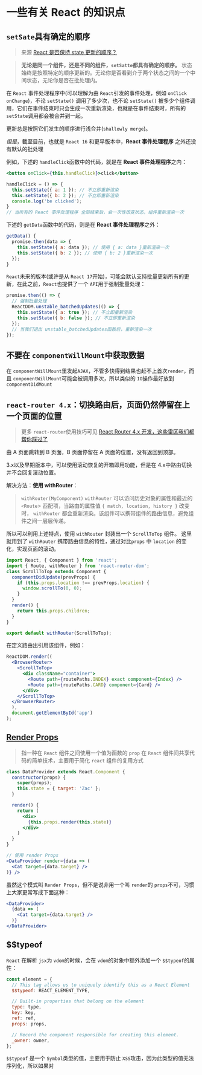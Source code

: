 # 一些有关 React 的知识点

## `setSate`具有确定的顺序

>来源 [React 是否保持 state 更新的顺序？](https://mp.weixin.qq.com/s?__biz=MzI0NTAyNjE0NQ==&mid=2675577690&idx=1&sn=15fab0f2843a3c01866545a20efa0962&chksm=f3da6f54c4ade64220e8f5d7a2b05f980a43e47cba48c5f44d533b48f147832f8392b415b5c0&mpshare=1&scene=23&srcid=0206ZZS6lkbMjlxelHxLeHTe#rd)

>**无论是同一个组件，还是不同的组件，`setSatte`都具有确定的顺序。**
>状态始终是按照特定的顺序更新的。无论你是否看到介于两个状态之间的一个中间状态，无论你是否在批处理内。

在 `React` 事件处理程序中(可以理解为由 `React`引发的事件处理，例如 `onClick` `onChange`)，不论 `setState()` 调用了多少次，也不论 `setState()` 被多少个组件调用，它们在事件结束时只会生成一次重新渲染，也就是在事件结束时，所有的 `setState`调用都会被合并到一起。

更新总是按照它们发生的顺序进行浅合并(`shallowly merge`)。


*但是*，截至目前，也就是 `React 16` 和更早版本中，**React 事件处理程序** 之外还没有默认的批处理

例如，下述的 `handleClick`函数中的代码，就是在 **React 事件处理程序**之内：
```jsx
<button onClick={this.handleClick}>click</button>

handleClick = () => {
  this.setState({ a: 1 }); // 不立即重新渲染
  this.setState({ b: 2 }); // 不立即重新渲染
  console.log('be clicked');
}
// 当所有的 React 事件处理程序 全部结束后，会一次性改变状态，组件重新渲染一次
```

下述的 `getData`函数中的代码，则是在 **React 事件处理程序**之外：
```js
getData() {
  promise.then(data => {
    this.setState({ a: data }); // 使用 { a: data }重新渲染一次
    this.setState({ b: 2 }); // 使用 { b: 2 }重新渲染一次
  });
}
```

`React`未来的版本(或许是从 `React 17`开始)，可能会默认支持批量更新所有的更新，在此之前，`React`也提供了一个 `API`用于强制批量处理：
```js
promise.then(() => {
  // 强制批量处理
  ReactDOM.unstable_batchedUpdates(() => {
    this.setState({ a: true }); // 不立即重新渲染
    this.setState({ b: false }); // 不立即重新渲染
  });
  // 当我们退出 unstable_batchedUpdates函数后，重新渲染一次
});
```

## 不要在 `componentWillMount`中获取数据

在 `componentWillMount`里发起`AJAX`，不管多快得到结果也赶不上首次`render`，而且 `componentWillMount`可能会被调用多次，所以类似的 `IO`操作最好放到 `componentDidMount`

## `react-router 4.x`：切换路由后，页面仍然停留在上一个页面的位置

>更多 `react-router`使用技巧可见 [React Router 4.x 开发，这些雷区我们都帮你踩过了](https://jdc.jd.com/archives/212552)

由 A 页面跳转到 B 页面，B 页面停留在 A 页面的位置，没有返回到顶部。

3.x以及早期版本中，可以使用滚动恢复的开箱即用功能，但是在 4.x中路由切换并不会回复滚动位置。

解决方法：**使用 withRouter**：
>`withRouter(MyComponent)`
>`withRouter` 可以访问历史对象的属性和最近的 `<Route`> 匹配项，当路由的属性值 `{ match, location, history }` 改变时，
>`withRouter` 都会重新渲染。该组件可以携带组件的路由信息，避免组件之间一层层传递。

所以可以利用上述特点，使用 `withRouter` 封装出一个 `ScrollToTop` 组件。
这里就用到了 `withRouter` 携带路由信息的特性，通过对比`props` 中 `location` 的变化，实现页面的滚动。

```jsx
import React, { Component } from 'react';
import { Route, withRouter } from 'react-router-dom';
class ScrollToTop extends Component {
  componentDidUpdate(prevProps) {
    if (this.props.location !== prevProps.location) {
      window.scrollTo(0, 0);
    }
  }
  render() {
    return this.props.children;
  }
}

export default withRouter(ScrollToTop);
```

在定义路由出引用该组件，例如：
```jsx
ReactDOM.render((
  <BrowserRouter>
    <ScrollToTop>
      <div className="container">
        <Route path={routePaths.INDEX} exact component={Index} />
        <Route path={routePaths.CARD} component={Card} />
      </div>
    </ScrollToTop>
  </BrowserRouter>
  ),
  document.getElementById('app')
);
```

## [Render Props](https://react.docschina.org/docs/render-props.html)

>指一种在 `React` 组件之间使用一个值为函数的 `prop` 在 `React` 组件间共享代码的简单技术，主要用于简化 `react`
组件的复用方式

```jsx
class DataProvider extends React.Component {
  constructor(props) {
    super(props);
    this.state = { target: 'Zac' };
  }

  render() {
    return (
      <div>
        {this.props.render(this.state)}
      </div>
    )
  }
}

// 使用 render Props
<DataProvider render={data => (
  <Cat target={data.target} />
)} />
```
虽然这个模式叫 `Render Props`，但不是说非用一个叫 `render`的 `props`不可，习惯上大家更常写成下面这种：
```jsx
<DataProvider>
  {data => (
    <Cat target={data.target} />
  )}
</DataProvider>
```

## $$typeof

`React` 在解析 `jsx`为 `vdom`的时候，会在 `vdom`的对象中额外添加一个 `$$typeof`的属性：
```js
const element = {
  // This tag allows us to uniquely identify this as a React Element
  $$typeof: REACT_ELEMENT_TYPE,

  // Built-in properties that belong on the element
  type: type,
  key: key,
  ref: ref,
  props: props,

  // Record the component responsible for creating this element.
  _owner: owner,
};
```
`$$typeof` 是一个 `Symbol`类型的值，主要用于防止 `XSS`攻击，因为此类型的值无法序列化，所以如果对